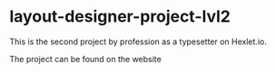 # layout-designer-project-lvl2This is the second project by profession as a typesetter on Hexlet.io.The project can be found on the website